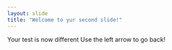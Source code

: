 ```yaml
---
layout: slide
title: "Welcome to yur second slide!"
---
```

Your test is now different
Use the left arrow to go back!
